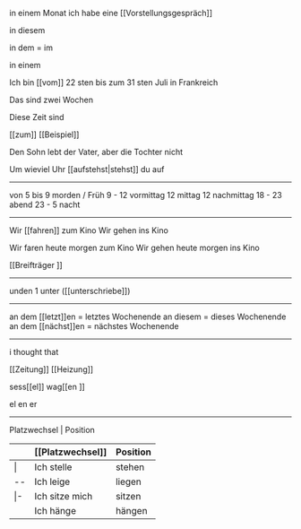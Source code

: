 in einem Monat ich habe eine [[Vorstellungsgespräch]]


in diesem

in dem = im

in einem 


Ich bin [[vom]] 22 sten bis zum 31 sten Juli in Frankreich

Das sind zwei Wochen

Diese Zeit sind 

[[zum]] [[Beispiel]]

Den Sohn lebt der Vater, aber die Tochter nicht

Um wieviel Uhr [[aufstehst|stehst]] du auf

---

von 5 bis 9 morden / Früh
9 - 12 vormittag
12 mittag
12 nachmittag
18 - 23 abend
23 - 5 nacht

---

Wir [[fahren]] zum Kino
Wir gehen ins Kino 

Wir faren heute morgen zum Kino
Wir gehen heute morgen ins Kino 
	
[[Breifträger ]]

---
unden
1
unter ([[unterschriebe]]) 

---
an dem [[letzt]]en = letztes Wochenende 
an diesem  = dieses Wochenende 
an dem [[nächst]]en = nächstes Wochenende 

---

i thought that 

[[Zeitung]]
[[Heizung]]

sess[[el]]
wag[[en ]]


el
en
er

---
Platzwechsel | Position 

|     | [[Platzwechsel]] | Position |
| --- | ---------------- | -------- |
| \|  | Ich stelle       | stehen   |
| --  | Ich leige        | liegen   |
| \|- | Ich sitze mich   | sitzen   |
|     | Ich hänge        | hängen   |



